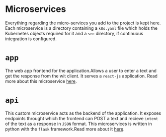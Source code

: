 # Microservices

Everything regarding the micro-services you add to the project is kept here. Each microservice is a directory containing a `k8s.yaml` file which holds the Kubernetes objects required for it and a `src` directory, if continuous integration is configured.

# `app`
The web app frontend for the application.Allows a user to enter a text and get the response from the wit client.
It serves a `react-js` application.
Read more about this microservice [here](https://github.com/AkshayRaman97/wit_integration/blob/master/microservices/app/app/README-ReactJS.md).

# `api`
This custom microservice acts as the backend of the application.
It exposes endpoints throught which the frontend can POST a text and recieve `intent` of the text as a response in `JSON` format.
This microservices is written in python with the `flask` framework.Read more about it [here](https://github.com/AkshayRaman97/wit_integration/blob/master/microservices/api/README.md).